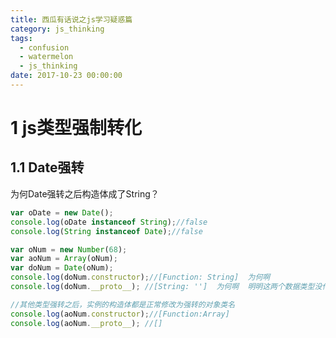 ```yaml
---
title: 西瓜有话说之js学习疑惑篇
category: js_thinking
tags:
  - confusion
  - watermelon
  - js_thinking
date: 2017-10-23 00:00:00
---
```

# 1 js类型强制转化

## 1.1 Date强转

为何Date强转之后构造体成了String？

<!-- more -->

```javascript
var oDate = new Date();
console.log(oDate instanceof String);//false
console.log(String instanceof Date);//false

var oNum = new Number(68);
var aoNum = Array(oNum);
var doNum = Date(oNum);
console.log(doNum.constructor);//[Function: String]  为何啊
console.log(doNum.__proto__); //[String: '']  为何啊  明明这两个数据类型没什么关联

//其他类型强转之后，实例的构造体都是正常修改为强转的对象类名
console.log(aoNum.constructor);//[Function:Array]
console.log(aoNum.__proto__); //[]
```